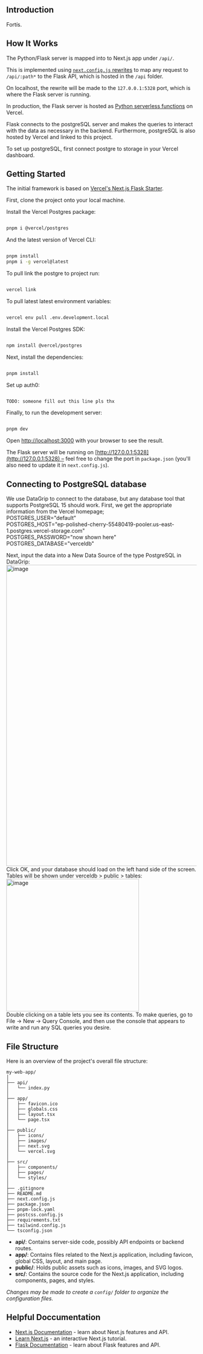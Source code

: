 ## Introduction

Fortís. 

## How It Works

The Python/Flask server is mapped into to Next.js app under `/api/`.

This is implemented using [`next.config.js` rewrites](https://github.com/vercel/examples/blob/main/python/nextjs-flask/next.config.js) to map any request to `/api/:path*` to the Flask API, which is hosted in the `/api` folder.

On localhost, the rewrite will be made to the `127.0.0.1:5328` port, which is where the Flask server is running.

In production, the Flask server is hosted as [Python serverless functions](https://vercel.com/docs/concepts/functions/serverless-functions/runtimes/python) on Vercel.

Flask connects to the postgreSQL server and makes the queries to interact with the data as necessary in the backend. 
Furthermore, postgreSQL is also hosted by Vercel and linked to this project.

To set up postgreSQL, first connect postgre to storage in your Vercel dashboard.

## Getting Started

The initial framework is based on [Vercel's Next.js Flask Starter](https://vercel.com/templates/next.js/nextjs-flask-starter).

First, clone the project onto your local machine.

Install the Vercel Postgres package:
```bash

pnpm i @vercel/postgres
```
And the latest version of Vercel CLI:
```bash

pnpm install
pnpm i -g vercel@latest
```

To pull link the postgre to project run:
```bash

vercel link
```
To pull latest latest environment variables:
```bash

vercel env pull .env.development.local
``` 

Install the Vercel Postgres SDK:
```bash

npm install @vercel/postgres
``` 

Next, install the dependencies:
```bash

pnpm install
```
Set up auth0:
```bash

TODO: someone fill out this line pls thx
```

Finally, to run the development server:
```bash

pnpm dev
```

Open [http://localhost:3000](http://localhost:3000) with your browser to see the result.

The Flask server will be running on [http://127.0.0.1:5328](http://127.0.0.1:5328) – feel free to change the port in `package.json` (you'll also need to update it in `next.config.js`).

## Connecting to PostgreSQL database
We use DataGrip to connect to the database, but any database tool that supports PostgreSQL 15 should work. 
First, we get the appropriate information from the Vercel homepage;\
POSTGRES_USER="default"\
POSTGRES_HOST="ep-polished-cherry-55480419-pooler.us-east-1.postgres.vercel-storage.com"\
POSTGRES_PASSWORD="now shown here"\
POSTGRES_DATABASE="verceldb"

Next, input the data into a New Data Source of the type PostgreSQL in DataGrip:
<img width="798" alt="image" src="https://github.com/jess-che/fortis/assets/63178260/874c23da-0d7b-4038-9e7c-d27cf5254451">\
Click OK, and your database should load on the left hand side of the screen. Tables will be shown under verceldb > public > tables:
<img width="351" alt="image" src="https://github.com/jess-che/fortis/assets/63178260/3d15e61d-ef31-4d4f-9003-961b84d3565c">\
Double clicking on a table lets you see its contents. To make queries, go to File -> New -> Query Console, and then use the console that appears to write and run any SQL queries you desire. 

## File Structure

Here is an overview of the project's overall file structure:

```
my-web-app/
│
├── api/
│   └── index.py
│
├── app/
│   ├── favicon.ico
│   ├── globals.css
│   ├── layout.tsx
│   └── page.tsx
│
├── public/
│   ├── icons/
│   ├── images/
│   ├── next.svg
│   └── vercel.svg
│
├── src/
│   ├── components/
│   ├── pages/
│   └── styles/
│
├── .gitignore
├── README.md
├── next.config.js
├── package.json
├── pnpm-lock.yaml
├── postcss.config.js
├── requirements.txt
├── tailwind.config.js
└── tsconfig.json
```

- **api/**: Contains server-side code, possibly API endpoints or backend routes.
- **app/**: Contains files related to the Next.js application, including favicon, global CSS, layout, and main page.
- **public/**: Holds public assets such as icons, images, and SVG logos.
- **src/**: Contains the source code for the Next.js application, including components, pages, and styles.

*Changes may be made to create a `config/` folder to organize the configuration files.*

## Helpful Doccumentation

- [Next.js Documentation](https://nextjs.org/docs) - learn about Next.js features and API.
- [Learn Next.js](https://nextjs.org/learn) - an interactive Next.js tutorial.
- [Flask Documentation](https://flask.palletsprojects.com/en/1.1.x/) - learn about Flask features and API.

